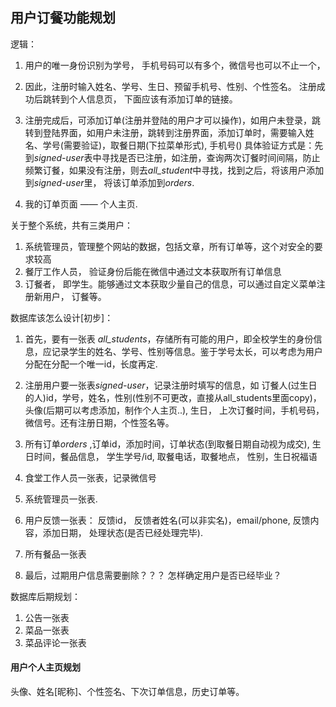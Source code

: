 用户订餐功能规划
---


逻辑：

1. 用户的唯一身份识别为学号， 手机号码可以有多个，微信号也可以不止一个，
2. 因此，注册时输入姓名、学号、生日、预留手机号、性别、个性签名。 注册成功后跳转到个人信息页， 下面应该有添加订单的链接。

3. 注册完成后，可添加订单(注册并登陆的用户才可以操作)，如用户未登录，跳转到登陆界面，如用户未注册，跳转到注册界面，添加订单时，需要输入姓名、学号(需要验证)，取餐日期(下拉菜单形式), 手机号()
具体验证方式是：先到*signed-user*表中寻找是否已注册，如注册，查询两次订餐时间间隔，防止频繁订餐，如果没有注册，则去*all_student*中寻找，找到之后，将该用户添加到*signed-user*里， 将该订单添加到*orders*.

4. 我的订单页面 —— 个人主页.

关于整个系统，共有三类用户：


1. 系统管理员，管理整个网站的数据，包括文章，所有订单等，这个对安全的要求较高
2. 餐厅工作人员， 验证身份后能在微信中通过文本获取所有订单信息
3. 订餐者， 即学生。能够通过文本获取少量自己的信息，可以通过自定义菜单注册新用户，
订餐等。


数据库该怎么设计[初步]：

1. 首先，要有一张表 *all_students*，存储所有可能的用户，即全校学生的身份信息，应记录学生的姓名、学号、性别等信息。鉴于学号太长，可以考虑为用户分配在分配一个唯一id，长度再定.

2. 注册用户要一张表*signed-user*，记录注册时填写的信息，如 订餐人(过生日的人)id，学号，姓名，性别(性别不可更改，直接从all_students里面copy)，头像(后期可以考虑添加，制作个人主页..),
生日， 上次订餐时间，手机号码， 微信号。还有注册日期，个性签名等。

3. 所有订单*orders* ,订单id，添加时间，订单状态(到取餐日期自动视为成交), 生日时间，餐品信息， 学生学号/id, 取餐电话，取餐地点， 性别，生日祝福语

4. 食堂工作人员一张表，记录微信号

5. 系统管理员一张表.

6. 用户反馈一张表： 反馈id， 反馈者姓名(可以非实名)，email/phone, 反馈内容，添加日期，
处理状态(是否已经处理完毕).

7. 所有餐品一张表

8. 最后，过期用户信息需要删除？？？ 怎样确定用户是否已经毕业？


数据库后期规划：


1. 公告一张表
2. 菜品一张表
3. 菜品评论一张表



#### 用户个人主页规划

头像、姓名[昵称]、个性签名、下次订单信息，历史订单等。

